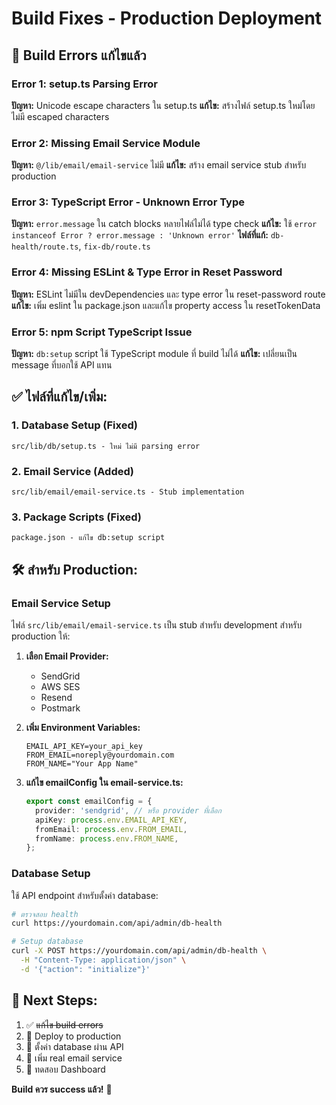 # Build Fixes - Production Deployment

## 🚨 Build Errors แก้ไขแล้ว

### Error 1: setup.ts Parsing Error
**ปัญหา:** Unicode escape characters ใน setup.ts
**แก้ไข:** สร้างไฟล์ setup.ts ใหม่โดยไม่มี escaped characters

### Error 2: Missing Email Service Module
**ปัญหา:** `@/lib/email/email-service` ไม่มี
**แก้ไข:** สร้าง email service stub สำหรับ production

### Error 3: TypeScript Error - Unknown Error Type
**ปัญหา:** `error.message` ใน catch blocks หลายไฟล์ไม่ได้ type check
**แก้ไข:** ใช้ `error instanceof Error ? error.message : 'Unknown error'`
**ไฟล์ที่แก้:** `db-health/route.ts`, `fix-db/route.ts`

### Error 4: Missing ESLint & Type Error in Reset Password
**ปัญหา:** ESLint ไม่มีใน devDependencies และ type error ใน reset-password route
**แก้ไข:** เพิ่ม eslint ใน package.json และแก้ไข property access ใน resetTokenData

### Error 5: npm Script TypeScript Issue
**ปัญหา:** `db:setup` script ใช้ TypeScript module ที่ build ไม่ได้
**แก้ไข:** เปลี่ยนเป็น message ที่บอกใช้ API แทน

## ✅ ไฟล์ที่แก้ไข/เพิ่ม:

### 1. Database Setup (Fixed)
```
src/lib/db/setup.ts - ใหม่ ไม่มี parsing error
```

### 2. Email Service (Added)
```
src/lib/email/email-service.ts - Stub implementation
```

### 3. Package Scripts (Fixed)
```
package.json - แก้ไข db:setup script
```

## 🛠️ สำหรับ Production:

### Email Service Setup
ไฟล์ `src/lib/email/email-service.ts` เป็น stub สำหรับ development
สำหรับ production ให้:

1. **เลือก Email Provider:**
   - SendGrid
   - AWS SES  
   - Resend
   - Postmark

2. **เพิ่ม Environment Variables:**
   ```env
   EMAIL_API_KEY=your_api_key
   FROM_EMAIL=noreply@yourdomain.com
   FROM_NAME="Your App Name"
   ```

3. **แก้ไข emailConfig ใน email-service.ts:**
   ```typescript
   export const emailConfig = {
     provider: 'sendgrid', // หรือ provider ที่เลือก
     apiKey: process.env.EMAIL_API_KEY,
     fromEmail: process.env.FROM_EMAIL,
     fromName: process.env.FROM_NAME,
   };
   ```

### Database Setup
ใช้ API endpoint สำหรับตั้งค่า database:

```bash
# ตรวจสอบ health
curl https://yourdomain.com/api/admin/db-health

# Setup database
curl -X POST https://yourdomain.com/api/admin/db-health \
  -H "Content-Type: application/json" \
  -d '{"action": "initialize"}'
```

## 🎯 Next Steps:

1. ✅ ~~แก้ไข build errors~~
2. 🔄 Deploy to production
3. 🔄 ตั้งค่า database ผ่าน API
4. 🔄 เพิ่ม real email service
5. 🔄 ทดสอบ Dashboard

**Build ควร success แล้ว!** 🎉
